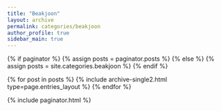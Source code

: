```yaml
---
title: "Beakjoon"
layout: archive
permalink: categories/beakjoon
author_profile: true
sidebar_main: true
---
```


{% if paginator %}
  {% assign posts = paginator.posts %}
{% else %}
  {% assign posts = site.categories.beakjoon %}
{% endif %}

{% for post in posts %} {% include archive-single2.html type=page.entries_layout %} {% endfor %}

{% include paginator.html %}
